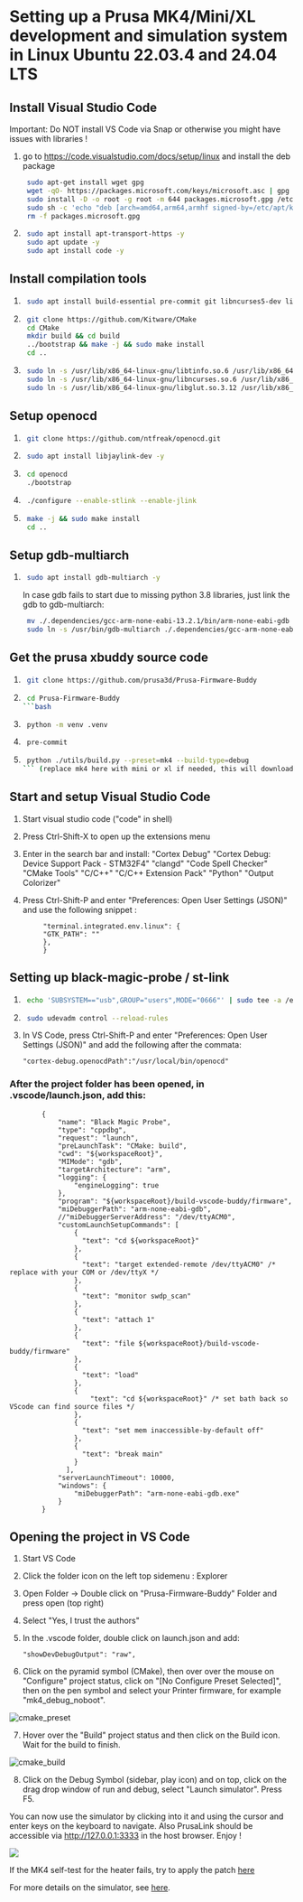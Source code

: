 # Setting up a Prusa MK4/Mini/XL development and simulation system in Linux Ubuntu 22.03.4 and 24.04 LTS

## Install Visual Studio Code
Important: Do NOT install VS Code via Snap or otherwise you might have issues with libraries !

1. go to https://code.visualstudio.com/docs/setup/linux and install the deb package
   ```bash
    sudo apt-get install wget gpg
    wget -qO- https://packages.microsoft.com/keys/microsoft.asc | gpg --dearmor > packages.microsoft.gpg
    sudo install -D -o root -g root -m 644 packages.microsoft.gpg /etc/apt/keyrings/packages.microsoft.gpg
    sudo sh -c 'echo "deb [arch=amd64,arm64,armhf signed-by=/etc/apt/keyrings/packages.microsoft.gpg] https://packages.microsoft.com/repos/code stable main" > /etc/apt/sources.list.d/vscode.list'
    rm -f packages.microsoft.gpg
   ```

2. ```bash
    sudo apt install apt-transport-https -y
    sudo apt update -y
    sudo apt install code -y

   ```

## Install compilation tools
1. ```bash
    sudo apt install build-essential pre-commit git libncurses5-dev libusb-1.0-0-dev pkg-config libtool freeglut3-dev libglew-dev python-is-python3 python3-venv -y
   ```
2. ```bash
    git clone https://github.com/Kitware/CMake
    cd CMake
    mkdir build && cd build
    ../bootstrap && make -j && sudo make install
    cd ..
   ```
3. ```bash
    sudo ln -s /usr/lib/x86_64-linux-gnu/libtinfo.so.6 /usr/lib/x86_64-linux-gnu/libtinfo.so.5
    sudo ln -s /usr/lib/x86_64-linux-gnu/libncurses.so.6 /usr/lib/x86_64-linux-gnu/libncurses.so.5
    sudo ln -s /usr/lib/x86_64-linux-gnu/libglut.so.3.12 /usr/lib/x86_64-linux-gnu/libglut.so.3
    ```


## Setup openocd
1. ```bash
    git clone https://github.com/ntfreak/openocd.git
   ```
2. ```bash
    sudo apt install libjaylink-dev -y
   ```
3. ```bash
    cd openocd
    ./bootstrap
   ```
4. ```bash
    ./configure --enable-stlink --enable-jlink
   ```
5. ```bash
    make -j && sudo make install
    cd ..
   ```

## Setup gdb-multiarch
1. ```bash
    sudo apt install gdb-multiarch -y
   ```
   In case gdb fails to start due to missing python 3.8 libraries, just link the gdb to gdb-multiarch:
   ```bash
    mv ./.dependencies/gcc-arm-none-eabi-13.2.1/bin/arm-none-eabi-gdb ./.dependencies/gcc-arm-none-eabi-13.2.1/bin/arm-none-eabi-gdb.bak
    sudo ln -s /usr/bin/gdb-multiarch ./.dependencies/gcc-arm-none-eabi-13.2.1/bin/arm-none-eabi-gdb
   ```

## Get the prusa xbuddy source code
1. ```bash
    git clone https://github.com/prusa3d/Prusa-Firmware-Buddy
   ```
2. ```bash
    cd Prusa-Firmware-Buddy
   ```bash
3. ```bash
    python -m venv .venv
   ```
4. ```bash
    pre-commit
   ```
5. ```bash
    python ./utils/build.py --preset=mk4 --build-type=debug
   ``` (replace mk4 here with mini or xl if needed, this will download the other requirements)


## Start and setup Visual Studio Code
1. Start visual studio code ("code" in shell)
2. Press Ctrl-Shift-X to open up the extensions menu
3. Enter in the search bar and install:
   "Cortex Debug"
   "Cortex Debug: Device Support Pack - STM32F4"
   "clangd"
   "Code Spell Checker"
   "CMake Tools"
   "C/C++"
   "C/C++ Extension Pack"
   "Python"
   "Output Colorizer"

4. Press Ctrl-Shift-P and enter "Preferences: Open User Settings (JSON)" and use the following snippet :
   ``` {
        "terminal.integrated.env.linux": {
        "GTK_PATH": ""
        },
        }
   ```

## Setting up black-magic-probe / st-link
1. ```bash
    echo 'SUBSYSTEM=="usb",GROUP="users",MODE="0666"' | sudo tee -a /etc/udev/rules.d/90-usbpermission.rules
   ```
2. ```bash
    sudo udevadm control --reload-rules
   ```
3. In VS Code, press Ctrl-Shift-P and enter "Preferences: Open User Settings (JSON)" and add the following after the commata:
    ```
    "cortex-debug.openocdPath":"/usr/local/bin/openocd"
    ```
### After the project folder has been opened, in .vscode/launch.json, add this:
```
        {
            "name": "Black Magic Probe",
            "type": "cppdbg",
            "request": "launch",
            "preLaunchTask": "CMake: build",
            "cwd": "${workspaceRoot}",
            "MIMode": "gdb",
            "targetArchitecture": "arm",
            "logging": {
                "engineLogging": true
            },
            "program": "${workspaceRoot}/build-vscode-buddy/firmware",
            "miDebuggerPath": "arm-none-eabi-gdb",
            //"miDebuggerServerAddress": "/dev/ttyACM0",
            "customLaunchSetupCommands": [
                {
                  "text": "cd ${workspaceRoot}"
                },
                {
                  "text": "target extended-remote /dev/ttyACM0" /* replace with your COM or /dev/ttyX */
                },
                {
                  "text": "monitor swdp_scan"
                },
                {
                  "text": "attach 1"
                },
                {
                  "text": "file ${workspaceRoot}/build-vscode-buddy/firmware"
                },
                {
                  "text": "load"
                },
                {
                    "text": "cd ${workspaceRoot}" /* set bath back so VScode can find source files */
                },
                {
                  "text": "set mem inaccessible-by-default off"
                },
                {
                  "text": "break main"
                }
              ],
            "serverLaunchTimeout": 10000,
            "windows": {
                "miDebuggerPath": "arm-none-eabi-gdb.exe"
            }
        }
```

## Opening the project in VS Code

1. Start VS Code
2. Click the folder icon on the left top sidemenu : Explorer
3. Open Folder -> Double click on "Prusa-Firmware-Buddy" Folder and press open (top right)
4. Select "Yes, I trust the authors"
4. In the .vscode folder, double click on launch.json and add:
   ```
   "showDevDebugOutput": "raw",
   ```

6. Click on the pyramid symbol (CMake), then over over the mouse on "Configure" project status, click on "[No Configure Preset Selected]", then on the pen symbol and select your Printer firmware, for example "mk4_debug_noboot".

![cmake_preset](/home/bjk/Prusa-Firmware-Buddy/doc/editor/vscode_tutorial/cmake_preset.png)

7. Hover over the "Build" project status and then click on the Build icon. Wait for the build to finish.

![cmake_build](/home/bjk/Prusa-Firmware-Buddy/doc/editor/vscode_tutorial/build.png)


8. Click on the Debug Symbol (sidebar, play icon) and on top, click on the drag drop window of run and debug, select "Launch simulator". Press F5.

You can now use the simulator by clicking into it and using the cursor and enter keys on the keyboard to navigate. Also PrusaLink should be accessible via http://127.0.0.1:3333 in the host browser. Enjoy !

![](/home/bjk/Prusa-Firmware-Buddy/doc/editor/vscode_tutorial/simulator.jpeg)

If the MK4 self-test for the heater fails, try to apply the patch [here](/home/bjk/Prusa-Firmware-Buddy/doc/editor/vscode_tutorial/fan_test_patch_simulator_mk4.diff)

For more details on the simulator, see [here](https://github.com/vintagepc/MINI404/wiki).
